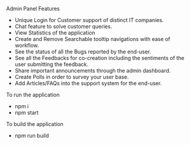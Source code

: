 Admin Panel Features 
- Unique Login for Customer support of distinct IT companies. 
- Chat feature to solve customer queries. 
- View Statistics of the application 
- Create and Remove Searchable tooltip navigations with ease of workflow. 
- See the status of all the Bugs reported by the end-user. 
- See all the Feedbacks for co-creation including the sentiments of the user submitting the feedback. 
- Share important announcements through the admin dashboard. 
- Create Polls in order to survey your user base. 
- Add Articles/FAQs into the support system for the end-user.

To run the application
- npm i
- npm start

To build the application
- npm run build
